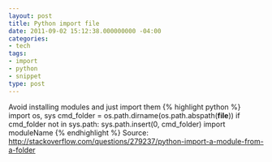 ```yaml
---
layout: post
title: Python import file
date: 2011-09-02 15:12:38.000000000 -04:00
categories:
- tech
tags:
- import
- python
- snippet
type: post
---
```

Avoid installing modules and just import them
{% highlight python %}
import os, sys
 cmd_folder = os.path.dirname(os.path.abspath(__file__))
 if cmd_folder not in sys.path:
     sys.path.insert(0, cmd_folder)
import moduleName
{% endhighlight %}
Source: <a href="http://stackoverflow.com/questions/279237/python-import-a-module-from-a-folder">http://stackoverflow.com/questions/279237/python-import-a-module-from-a-folder</a>

